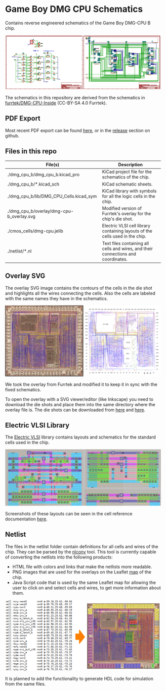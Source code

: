 Game Boy DMG CPU Schematics
===========================

Contains reverse engineered schematics of the Game Boy DMG-CPU B chip.

![](schematic_preview.png)

The schematics in this repository are derived from the schematics in
[furrtek/DMG-CPU-Inside](https://github.com/furrtek/DMG-CPU-Inside) (CC-BY-SA 4.0 Furrtek).


PDF Export
----------

Most recent PDF export can be found
[here](http://iceboy.a-singer.de/doc/dmg_cpu_b_sch.pdf), or in the
[release](https://github.com/msinger/dmg-schematics/releases) section on github.


Files in this repo
------------------

| File(s)                                      | Description                                                                       |
| -------------------------------------------- | --------------------------------------------------------------------------------- |
| ./dmg\_cpu\_b/dmg\_cpu\_b.kicad\_pro         | KiCad project file for the schematics of the chip.                                |
| ./dmg\_cpu\_b/\*.kicad\_sch                  | KiCad schematic sheets.                                                           |
| ./dmg\_cpu\_b/lib/DMG\_CPU\_Cells.kicad\_sym | KiCad library with symbols for all the logic cells in the chip.                   |
| ./dmg\_cpu\_b/overlay/dmg-cpu-b\_overlay.svg | Modified version of Furrtek's overlay for the chip's die shot.                    |
| ./cmos\_cells/dmg-cpu.jelib                  | Electric VLSI cell library containing layouts of the cells used in the chip.      |
| ./netlist/\*.nl                              | Text files containing all cells and wires, and their connections and coordinates. |


Overlay SVG
-----------

The overlay SVG image contains the contours of the cells in the die shot and highlights all the wires
connecting the cells. Also the cells are labeled with the same names they have in the schematics.

![](overlay_preview.png)

We took the overlay from Furrtek and modified it to keep it in sync with the fixed schematics.

To open the overlay with a SVG viewer/editor (like Inkscape) you need to download the die shots and place
them into the same directory where the overlay file is.
The die shots can be downloaded from
[here](https://siliconpr0n.org/map/nintendo/dmg-cpu-b/single/nintendo_dmg-cpu-b_mz_mit20x.jpg) and
[here](https://siliconpr0n.org/map/nintendo/dmg-cpu-b/single/nintendo_dmg-cpu-b_s1-1_mit20x.jpg).


Electric VLSI Library
---------------------

The [Electric VLSI](https://www.staticfreesoft.com/) library contains layouts and schematics for the standard cells used
in the chip.

![](vlsi_preview.png)

Screenshots of these layouts can be seen in the cell reference documentation
[here](http://iceboy.a-singer.de/doc/dmg_cells.html).


Netlist
-------

The files in the netlist folder contain definitions for all cells and wires of the chip.
They can be parsed by the [nlconv](https://github.com/msinger/nlconv) tool. This tool is
currently capable of converting the netlists into the following products:
 * HTML file with colors and links that make the netlists more readable.
 * PNG images that are used for the overlays on the Leaflet [map](http://iceboy.a-singer.de/dmg_cpu_b_map/) of the
   chip.
 * Java Script code that is used by the same Leaflet map for allowing the user to click on and select cells and wires,
   to get more information about them.

![](netlist_preview.png)

It is planned to add the functionality to generate HDL code for simulation from the same files.
